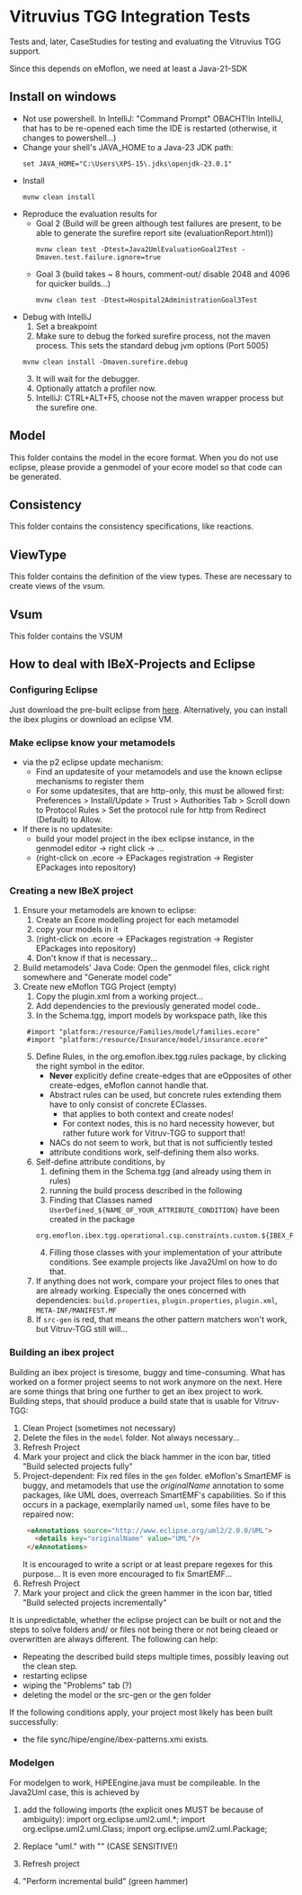 Vitruvius TGG Integration Tests
==============================
Tests and, later, CaseStudies for testing and evaluating the Vitruvius TGG support.

Since this depends on eMoflon, we need at least a Java-21-SDK
## Install on windows
* Not use powershell. In IntelliJ: "Command Prompt" 
  OBACHT!In IntelliJ, that has to be re-opened each time the IDE is restarted (otherwise, it changes to powershell...)
* Change your shell's JAVA_HOME to a Java-23 JDK path:
    ```
    set JAVA_HOME="C:\Users\XPS-15\.jdks\openjdk-23.0.1"
    ```
* Install
    ```
    mvnw clean install
    ```
* Reproduce the evaluation results for 
  * Goal 2 (Build will be green although test failures are present, to be able to generate the surefire report site (evaluationReport.html))
    ```
    mvnw clean test -Dtest=Java2UmlEvaluationGoal2Test -Dmaven.test.failure.ignore=true
    ```
  * Goal 3 (build takes ~ 8 hours, comment-out/ disable 2048 and 4096 for quicker builds...)
    ```
    mvnw clean test -Dtest=Hospital2AdministrationGoal3Test
    ```
* Debug with IntelliJ
  1. Set a breakpoint
  2. Make sure to debug the forked surefire process, not the maven process. 
     This sets the standard debug jvm options (Port 5005)
    ```
    mvnw clean install -Dmaven.surefire.debug
    ```
  3. It will wait for the debugger. 
  4. Optionally attatch a profiler now.
  4. IntelliJ: CTRL+ALT+F5, choose not the maven wrapper process but the surefire one.

Model
-----
This folder contains the model in the ecore format. When you do not use eclipse, please provide a genmodel of your ecore model so that code can be generated. 

Consistency
-----------
This folder contains the consistency specifications, like reactions.

ViewType
--------
This folder contains the definition of the view types. These are necessary to create views of the vsum. 

Vsum
----
This folder contains the VSUM

How to deal with IBeX-Projects and Eclipse
------------------------------------------
### Configuring Eclipse
Just download the pre-built eclipse from [here](https://github.com/eMoflon/emoflon-ibex-eclipse-build/releases).
Alternatively, you can install the ibex plugins or download an eclipse VM.

### Make eclipse know your metamodels
* via the p2 eclipse update mechanism:
    * Find an updatesite of your metamodels and use the known eclipse mechanisms to register them
    * For some updatesites, that are http-only, this must be allowed first:
      Preferences > Install/Update > Trust > Authorities Tab > Scroll down to Protocol Rules > Set the protocol rule for http from Redirect (Default) to Allow.
* If there is no updatesite:
    * build your model project in the ibex eclipse instance, in the genmodel editor -> right click -> ...
    * (right-click on <modelname>.ecore -> EPackages registration -> Register EPackages into repository)

### Creating a new IBeX project
1. Ensure your metamodels are known to eclipse:
   1. Create an Ecore modelling project for each metamodel
   2. copy your models in it
   3. (right-click on <modelname>.ecore -> EPackages registration -> Register EPackages into repository)
   4. Don't know if that is necessary...
2. Build metamodels' Java Code: Open the genmodel files, click right somewhere and "Generate model code"
3. Create new eMoflon TGG Project (empty)
   1. Copy the plugin.xml from a working project...
   2. Add dependencies to the previously generated model code..
   4. In the Schema.tgg, import models by workspace path, like this
   ```
    #import "platform:/resource/Families/model/families.ecore"
    #import "platform:/resource/Insurance/model/insurance.ecore"
    ```
   5. Define Rules, in the org.emoflon.ibex.tgg.rules package, by clicking the right symbol in the editor.
      * **Never** explicitly define create-edges that are eOpposites of other create-edges, eMoflon cannot handle that.
      * Abstract rules can be used, but concrete rules extending them have to only consist of concrete EClasses.
        * that applies to both context and create nodes!
        * For context nodes, this is no hard necessity however,
          but rather future work for Vitruv-TGG to support that! 
      * NACs do not seem to work, but that is not sufficiently tested
      * attribute conditions work, self-defining them also works.
   6. Self-define attribute conditions, by 
      1. defining them in the Schema.tgg (and already using them in rules)
      2. running the build process described in the following
      3. Finding that Classes named `UserDefined_${NAME_OF_YOUR_ATTRIBUTE_CONDITION}` have been created in the package
      ````
      org.emoflon.ibex.tgg.operational.csp.constraints.custom.${IBEX_PROJECT_NAME}
      ````
      4. Filling those classes with your implementation of your attribute conditions. 
         See example projects like Java2Uml on how to do that.
   7. If anything does not work, compare your project files to ones that are already working. 
      Especially the ones concerned with dependencies: 
      `build.properties`, `plugin.properties`, `plugin.xml`, `META-INF/MANIFEST.MF`
   8. If `src-gen` is red, that means the other pattern matchers won't work, but Vitruv-TGG still will...

### Building an ibex project
Building an ibex project is tiresome, buggy and time-consuming.
What has worked on a former project seems to not work anymore on the next.
Here are some things that bring one further to get an ibex project to work.
Building steps, that should produce a build state that is usable for Vitruv-TGG:
1. Clean Project (sometimes not necessary)
2. Delete the files in the `model` folder. Not always necessary...
3. Refresh Project
4. Mark your project and click the black hammer in the icon bar, titled "Build selected projects fully"
5. Project-dependent: Fix red files in the `gen` folder. eMoflon's SmartEMF is buggy, and metamodels that use the *originalName* annotation to some packages, like UML does,
   overreach SmartEMF's capabilities. So if this occurs in a package, exemplarily named `uml`, some files have to be repaired now:
   ````html
    <eAnnotations source="http://www.eclipse.org/uml2/2.0.0/UML">
      <details key="originalName" value="UML"/>
    </eAnnotations>
   ````
   It is encouraged to write a script or at least prepare regexes for this purpose...
   It is even more encouraged to fix SmartEMF...
6. Refresh Project
7. Mark your project and click the green hammer in the icon bar, titled "Build selected projects incrementally"

It is unpredictable, whether the eclipse project can be built or not and the steps to solve folders 
and/ or files not being there or not being cleaed or overwritten are always different.
The following can help:
* Repeating the described build steps multiple times, possibly leaving out the clean step.
* restarting eclipse
* wiping the "Problems" tab (?)
* deleting the model or the src-gen or the gen folder

If the following conditions apply, your project most likely has been built successfully:
  * the file sync/hipe/engine/ibex-patterns.xmi exists.

### Modelgen
For modelgen to work, HiPEEngine.java must be compileable. In the Java2Uml case, this is achieved by
1. add the following imports (the explicit ones MUST be because of ambiguity):
   import org.eclipse.uml2.uml.*;
   import org.eclipse.uml2.uml.Class;
   import org.eclipse.uml2.uml.Package;

2. Replace "uml." with "" (CASE SENSITIVE!)
3. Refresh project
4. "Perform incremental build" (green hammer)